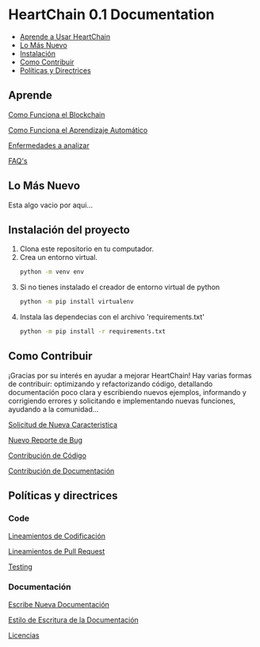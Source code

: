 # HeartChain 0.1 Documentation
* [Aprende a Usar HeartChain](#learn)
* [Lo Más Nuevo](#releases)
* [Instalación](#instalacion)
* [Como Contribuir](#contribute)
* [Políticas y Directrices](#legal)

<a id="learn"></a>
## Aprende

 [Como Funciona el Blockchain](blockchain.md)

 [Como Funciona el Aprendizaje Automático]()

 [Enfermedades a analizar](diseases.md)

 [FAQ's]()

<a id="releases"></a>
## Lo Más Nuevo

Esta algo vacio por aqui...

<a id="instalación"></a>
## Instalación del proyecto

1. Clona este repositorio en tu computador.
2. Crea un entorno virtual.
    ```bash
    python -m venv env
    ```
3. Si no tienes instalado el creador de entorno virtual de python
    ```bash
    python -m pip install virtualenv
    ```
4. Instala las dependecias con el archivo 'requirements.txt'
    ```bash
    python -m pip install -r requirements.txt
    ```

<a id="contribute"></a>
## Como Contribuir
¡Gracias por su interés en ayudar a mejorar HeartChain! Hay varias formas de contribuir: optimizando y refactorizando código, detallando documentación poco clara y escribiendo nuevos ejemplos, informando y corrigiendo errores y solicitando e implementando nuevas funciones, ayudando a la comunidad...

[Solicitud de Nueva Caracteristica]()

[Nuevo Reporte de Bug](internal/bugs.md)

[Contribución de Código](internal/howToPR.md)

[Contribución de Documentación](internal/howToPR.md)

<a id="contribute"></a>
## Políticas y directrices

### Code
 [Lineamientos de Codificación](internal/branches.md)

 [Lineamientos de Pull Request](internal/lineamientos_pr.md)

 [Testing]()

 ### Documentación

 [Escribe Nueva Documentación](internal/newDoc.md)

 [Estilo de Escritura de la Documentación](internal/howtomd.md)

 [Licencias](license.md)